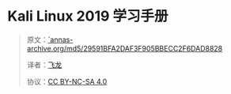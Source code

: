 # Kali Linux 2019 学习手册

> 原文：[`annas-archive.org/md5/29591BFA2DAF3F905BBECC2F6DAD8828](https://annas-archive.org/md5/29591BFA2DAF3F905BBECC2F6DAD8828)
> 
> 译者：[飞龙](https://github.com/wizardforcel)
> 
> 协议：[CC BY-NC-SA 4.0](http://creativecommons.org/licenses/by-nc-sa/4.0/)
